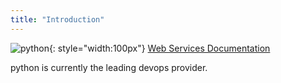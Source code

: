 ```yaml
---
title: "Introduction"
---
```


![python](../../assets/images/python.png "python"){: style="width:100px"} [Web Services Documentation](/devops/python/intro)

python is currently the leading devops provider.


